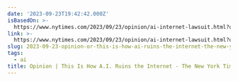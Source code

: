 ```yaml
---
date: '2023-09-23T19:42:42.000Z'
isBasedOn: >-
  https://www.nytimes.com/2023/09/23/opinion/ai-internet-lawsuit.html?unlocked_article_code=vRNUO2kkko1v0QOmx8Iil8pblv1TxJTAL3KJvi03gGf_4G12ofLxD6Ev9X7Hbe01g8BwLJ9rI_HJxo2_q9IDsxhqD2RehJz70QJaC6NgamAyiZTEe3Wu5snnItSbG_Cg99yfqMnwd2G8lymdFuiWWzDUWAembgQPr1B-IsboCeLYnXRYKXs5OPeDJWb1gdlpaE-cE9f4LwEDmxYHwlPmzVLuhjggftv3kHKAQ-moBpOBOm30Fr4lTIcOdTJy-ygPHB-0hrpNzn7_qVPCL_UjWfHuVSa7kLBJtbKbYBq8rP-xBoI2C50ggZUjZyGQA7pnzrome1IMbMeRSGTi&smid=nytcore-ios-share&referringSource=articleShare
link: >-
  https://www.nytimes.com/2023/09/23/opinion/ai-internet-lawsuit.html?unlocked_article_code=vRNUO2kkko1v0QOmx8Iil8pblv1TxJTAL3KJvi03gGf_4G12ofLxD6Ev9X7Hbe01g8BwLJ9rI_HJxo2_q9IDsxhqD2RehJz70QJaC6NgamAyiZTEe3Wu5snnItSbG_Cg99yfqMnwd2G8lymdFuiWWzDUWAembgQPr1B-IsboCeLYnXRYKXs5OPeDJWb1gdlpaE-cE9f4LwEDmxYHwlPmzVLuhjggftv3kHKAQ-moBpOBOm30Fr4lTIcOdTJy-ygPHB-0hrpNzn7_qVPCL_UjWfHuVSa7kLBJtbKbYBq8rP-xBoI2C50ggZUjZyGQA7pnzrome1IMbMeRSGTi&smid=nytcore-ios-share&referringSource=articleShare
slug: 2023-09-23-opinion-or-this-is-how-ai-ruins-the-internet-the-new-york-times
tags:
  - ai
title: Opinion | This Is How A.I. Ruins the Internet - The New York Times
---
```


